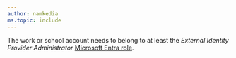 ```yaml
---
author: namkedia
ms.topic: include
---
```


The work or school account needs to belong to at least the *External Identity Provider Administrator* [Microsoft Entra role](/entra/identity/role-based-access-control/permissions-reference?toc=%2Fgraph%2Ftoc.json).
